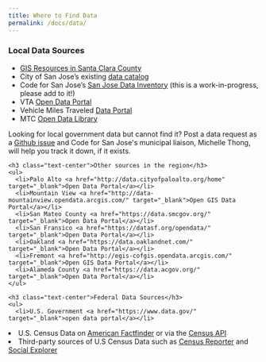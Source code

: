 ```yaml
---
title: Where to Find Data
permalink: /docs/data/
---
```


<div class="row">
  <div class="col-sm-12">
    <h3 class="text-center">Local Data Sources</h3>
    <ul>
      <li><a href="https://github.com/vta/GIS-Resources-Santa-Clara-County" target="_blank">GIS Resources in Santa Clara County</a></li>
      <li>City of San Jose’s existing <a href="http://data.sanjoseca.gov/home/" target="_blank">data catalog</a></li>
      <li>Code for San Jose’s <a href="https://docs.google.com/spreadsheets/d/1XQcEmeoR3JDb0xyg4iOnufAoE3X9VToupfXguZRyl9w/edit#gid=0" target="_blank">San Jose Data Inventory</a> (this is a work-in-progress, please add to it!)</li>
      <li>VTA <a href="https://data.vta.org/" target="_blank">Open Data Portal</a></li>
      <li>Vehicle Miles Traveled <a href="http://capvmt.us-west-2.elasticbeanstalk.com/data" target="_blank">Data Portal</a></li>
      <li>MTC <a href="http://mtc.ca.gov/tools-resources/data-tools/open-data-library" target="_blank">Open Data Library</a></li>
    </ul>
    <p>Looking for local government data but cannot find it? Post a data request as a <a href="https://github.com/codeforsanjose/data-requests">Github issue</a> and Code for San Jose's municipal liaison, Michelle Thong, will help you track it down, if it exists.</p>
     
    <h3 class="text-center">Other sources in the region</h3>
    <ul>
      <li>Palo Alto <a href="http://data.cityofpaloalto.org/home" target="_blank">Open Data Portal</a></li>
      <li>Mountain View <a href="http://data-mountainview.opendata.arcgis.com/" target="_blank">Open GIS Data Portal</a></li>
      <li>San Mateo County <a href="https://data.smcgov.org/" target="_blank">Open Data Portal</a></li>
      <li>San Fransico <a href="https://datasf.org/opendata/" target="_blank">Open Data Portal</a></li>
      <li>Oakland <a href="https://data.oaklandnet.com/" target="_blank">Open Data Portal</a></li>
      <li>Fremont <a href="http://egis-cofgis.opendata.arcgis.com/" target="_blank">Open GIS Data Portal</a></li>
      <li>Alameda County <a href="https://data.acgov.org/" target="_blank">Open Data Portal</a></li>
    </ul>

    <h3 class="text-center">Federal Data Sources</h3>
    <ul>
      <li>U.S. Government <a href="https://www.data.gov/" target="_blank">open data portal</a></li>
<li>U.S. Census Data on <a href="https://factfinder.census.gov/faces/nav/jsf/pages/index.xhtml" target="_blank">American Factfinder</a> or via the <a href="https://www.census.gov/developers/" target="_blank">Census API</a></li>
<li>Third-party sources of U.S Census Data such as <a href="https://censusreporter.org/" target="_blank">Census Reporter</a> and <a href="http://www.socialexplorer.com/" target="_blank">Social Explorer</a></li>
    </ul>
  </div>
</div>
